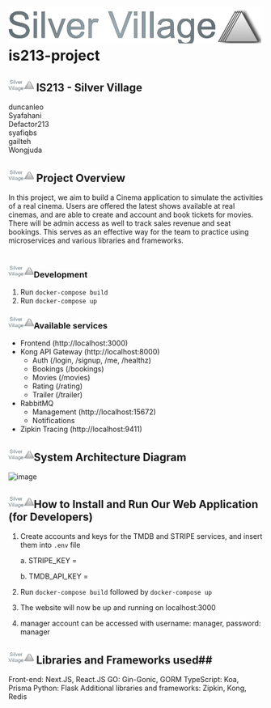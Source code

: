 # <img src="readme_src/SV_long.png" style="width:500px"> is213-project #

## <img src="readme_src/SV_tall.png" style="width:50px"> IS213 - Silver Village ##

duncanleo </br>
Syafahani </br>
Defactor213 </br>
syafiqbs </br>
gailteh </br>
Wongjuda </br>


## <img src="readme_src/SV_tall.png" style="width:50px"> Project Overview ##
<!-- * Describe your project. What is it called? What does it do? Why did you make this web application? Who will benefit from using your web application? Describe your users - who are they? (anyone? or specific target age group or gender? region? country?) -->


In this project, we aim to build a Cinema application to simulate the activities of a real cinema. Users are offered the latest shows available at real cinemas, and are able to create and account and book tickets for movies. There will be admin access as well to track sales revenue and seat bookings. This serves as an effective way for the team to practice using microservices and various libraries and frameworks.
<br />
<br />

### <img src="readme_src/SV_tall.png" style="width:50px">Development
1. Run `docker-compose build`
2. Run `docker-compose up`

### <img src="readme_src/SV_tall.png" style="width:50px">Available services
- Frontend (http://localhost:3000)
- Kong API Gateway (http://localhost:8000)
    - Auth (/login, /signup, /me, /healthz)
    - Bookings (/bookings)
    - Movies (/movies)
    - Rating (/rating)
    - Trailer (/trailer)
- RabbitMQ 
    - Management (http://localhost:15672)
    - Notifications
- Zipkin Tracing (http://localhost:9411)

## <img src="readme_src/SV_tall.png" style="width:50px">System Architecture Diagram ##
![image](https://user-images.githubusercontent.com/85485128/161895771-fcf32977-f26a-4200-97a2-01a5076040c7.png)

    
## <img src="readme_src/SV_tall.png" style="width:50px">How to Install and Run Our Web Application (for Developers) ##
1. Create accounts and keys for the TMDB and STRIPE services, and insert them into `.env` file

    a. STRIPE_KEY = 
   
    b. TMDB_API_KEY = 
2. Run `docker-compose build` followed by `docker-compose up`
3. The website will now be up and running on localhost:3000
4. manager account can be accessed with username: manager, password: manager

## <img src="readme_src/SV_tall.png" style="width:50px"> Libraries and Frameworks used##
Front-end: Next.JS, React.JS
GO: Gin-Gonic, GORM 
TypeScript: Koa, Prisma
Python: Flask
Additional libraries and frameworks: Zipkin, Kong, Redis
